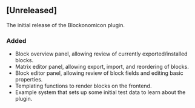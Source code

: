 ## [Unreleased]

The initial release of the Blockonomicon plugin.

### Added
- Block overview panel, allowing review of currently exported/installed blocks.
- Matrix editor panel, allowing export, import, and reordering of blocks.
- Block editor panel, allowing review of block fields and editing basic properties.
- Templating functions to render blocks on the frontend.
- Example system that sets up some initial test data to learn about the plugin.